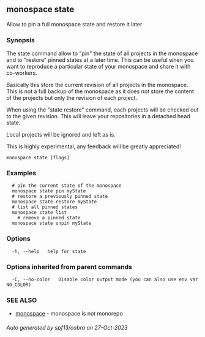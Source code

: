 ## monospace state

Allow to pin a full monospace state and restore it later

### Synopsis

The state command allow to "pin" the state of all projects in the monospace and
to "restore" pinned states at a later time. This can be useful when you want to 
reproduce a particular state of your monospace and share it with co-workers.

Basically this store the current revision of all projects in the monospace.
This is not a full backup of the monospace as it does not store the content of 
the projects but only the revision of each project.

When using the "state restore" command, each projects will be checked out to the
given revision. This will leave your repositories in a detached head state.

Local projects will be ignored and left as is.

This is highly experimental, any feedback will be greatly appreciated!

```
monospace state [flags]
```

### Examples

```
  # pin the current state of the monospace
  monospace state pin myState
  # restore a previously pinned state
  monospace state restore myState
  # list all pinned states
  monospace state list
	# remove a pinned state
  monospace state unpin myState
```

### Options

```
  -h, --help   help for state
```

### Options inherited from parent commands

```
  -C, --no-color   Disable color output mode (you can also use env var NO_COLOR)
```

### SEE ALSO

* [monospace](monospace.md)	 - monospace is not monorepo

###### Auto generated by spf13/cobra on 27-Oct-2023
